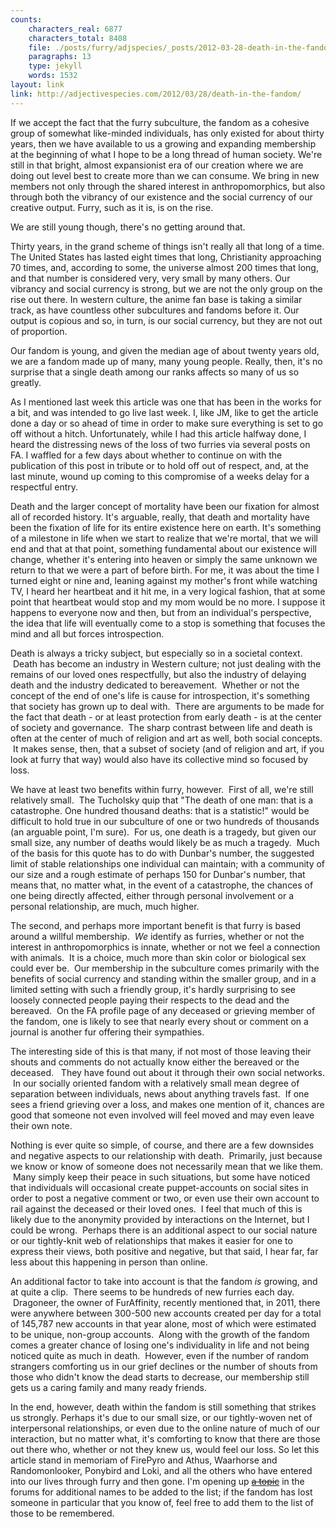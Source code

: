 ```yaml
---
counts:
    characters_real: 6877
    characters_total: 8408
    file: ./posts/furry/adjspecies/_posts/2012-03-28-death-in-the-fandom.markdown
    paragraphs: 13
    type: jekyll
    words: 1532
layout: link
link: http://adjectivespecies.com/2012/03/28/death-in-the-fandom/
---
```


If we accept the fact that the furry subculture, the fandom as a cohesive group
of somewhat like-minded individuals, has only existed for about thirty years,
then we have available to us a growing and expanding membership at the beginning
of what I hope to be a long thread of human society. We're still in that bright,
almost expansionist era of our creation where we are doing out level best to
create more than we can consume. We bring in new members not only through the
shared interest in anthropomorphics, but also through both the vibrancy of our
existence and the social currency of our creative output. Furry, such as it is,
is on the rise.

We are still young though, there's no getting around that.

Thirty years, in the grand scheme of things isn't really all that long of a
time. The United States has lasted eight times that long, Christianity
approaching 70 times, and, according to some, the universe almost 200 times that
long, and that number is considered very, very small by many others. Our
vibrancy and social currency is strong, but we are not the only group on the
rise out there. In western culture, the anime fan base is taking a similar
track, as have countless other subcultures and fandoms before it. Our output is
copious and so, in turn, is our social currency, but they are not out of
proportion.

Our fandom is young, and given the median age of about twenty years old, we are
a fandom made up of many, many young people. Really, then, it's no surprise that
a single death among our ranks affects so many of us so greatly.<!--more-->

As I mentioned last week this article was one that has been in the works for a
bit, and was intended to go live last week. I, like JM, like to get the article
done a day or so ahead of time in order to make sure everything is set to go off
without a hitch. Unfortunately, while I had this article halfway done, I heard
the distressing news of the loss of two furries via several posts on FA. I
waffled for a few days about whether to continue on with the publication of this
post in tribute or to hold off out of respect, and, at the last minute, wound up
coming to this compromise of a weeks delay for a respectful entry.

Death and the larger concept of mortality have been our fixation for almost all
of recorded history. It's arguable, really, that death and mortality have been
the fixation of life for its entire existence here on earth. It's something of a
milestone in life when we start to realize that we're mortal, that we will end
and that at that point, something fundamental about our existence will change,
whether it's entering into heaven or simply the same unknown we return to that
we were a part of before birth. For me, it was about the time I turned eight or
nine and, leaning against my mother's front while watching TV, I heard her
heartbeat and it hit me, in a very logical fashion, that at some point that
heartbeat would stop and my mom would be no more. I suppose it happens to
everyone now and then, but from an individual's perspective, the idea that life
will eventually come to a stop is something that focuses the mind and all but
forces introspection.

Death is always a tricky subject, but especially so in a societal context.
 Death has become an industry in Western culture; not just dealing with the
remains of our loved ones respectfully, but also the industry of delaying death
and the industry dedicated to bereavement.  Whether or not the concept of the
end of one's life is cause for introspection, it's something that society has
grown up to deal with.  There are arguments to be made for the fact that death -
or at least protection from early death - is at the center of society and
governance.  The sharp contrast between life and death is often at the center of
much of religion and art as well, both social concepts.  It makes sense, then,
that a subset of society (and of religion and art, if you look at furry that
way) would also have its collective mind so focused by loss.

We have at least two benefits within furry, however.  First of all, we're still
relatively small.  The Tucholsky quip that "The death of one man: that is a
catastrophe. One hundred thousand deaths: that is a statistic!" would be
difficult to hold true in our subculture of one or two hundreds of thousands (an
arguable point, I'm sure).  For us, one death is a tragedy, but given our small
size, any number of deaths would likely be as much a tragedy.  Much of the basis
for this quote has to do with Dunbar's number, the suggested limit of stable
relationships one individual can maintain; with a community of our size and a
rough estimate of perhaps 150 for Dunbar's number, that means that, no matter
what, in the event of a catastrophe, the chances of one being directly affected,
either through personal involvement or a personal relationship, are much, much
higher.

The second, and perhaps more important benefit is that furry is based around a
willful membership.  *We* identify as furries, whether or not the interest in
anthropomorphics is innate, whether or not we feel a connection with animals.
 It is a choice, much more than skin color or biological sex could ever be.  Our
membership in the subculture comes primarily with the benefits of social
currency and standing within the smaller group, and in a limited setting with
such a friendly group, it's hardly surprising to see loosely connected people
paying their respects to the dead and the bereaved.  On the FA profile page of
any deceased or grieving member of the fandom, one is likely to see that nearly
every shout or comment on a journal is another fur offering their sympathies.

The interesting side of this is that many, if not most of those leaving their
shouts and comments do not actually know either the bereaved or the deceased.  
They have found out about it through their own social networks.  In our socially
oriented fandom with a relatively small mean degree of separation between
individuals, news about anything travels fast.  If one sees a friend grieving
over a loss, and makes one mention of it, chances are good that someone not even
involved will feel moved and may even leave their own note.

Nothing is ever quite so simple, of course, and there are a few downsides and
negative aspects to our relationship with death.  Primarily, just because we
know or know of someone does not necessarily mean that we like them.  Many
simply keep their peace in such situations, but some have noticed that
individuals will occasional create puppet-accounts on social sites in order to
post a negative comment or two, or even use their own account to rail against
the deceased or their loved ones.  I feel that much of this is likely due to the
anonymity provided by interactions on the Internet, but I could be wrong.
 Perhaps there is an additional aspect to our social nature or our tightly-knit
web of relationships that makes it easier for one to express their views, both
positive and negative, but that said, I hear far, far less about this happening
in person than online.

An additional factor to take into account is that the fandom *is* growing, and
at quite a clip.  There seems to be hundreds of new furries each day.
 Dragoneer, the owner of FurAffinity, recently mentioned that, in 2011, there
were anywhere between 300-500 new accounts created per day for a total of
145,787 new accounts in that year alone, most of which were estimated to be
unique, non-group accounts.  Along with the growth of the fandom comes a greater
chance of losing one's individuality in life and not being noticed quite as much
in death.  However, even if the number of random strangers comforting us in our
grief declines or the number of shouts from those who didn't know the dead
starts to decrease, our membership still gets us a caring family and many ready
friends.

In the end, however, death within the fandom is still something that strikes us
strongly. Perhaps it's due to our small size, or our tightly-woven net of
interpersonal relationships, or even due to the online nature of much of our
interaction, but no matter what, it's comforting to know that there are those
out there who, whether or not they knew us, would feel our loss. So let this
article stand in memoriam of FirePyro and Athus, Waarhorse and Randomonlooker,
Ponybird and Loki, and all the others who have entered into our lives through
furry and then gone. I'm opening up [<s>a
topic</s>](http://forums.adjectivespecies.com/viewtopic.php?f=4&amp;t=21) in the
forums for additional names to be added to the list; if the fandom has lost
someone in particular that you know of, feel free to add them to the list of
those to be remembered.
